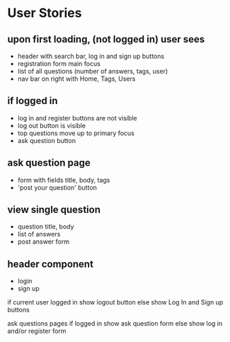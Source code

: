 # User Stories

## upon first loading, (not logged in) user sees

- header with search bar, log in and sign up buttons
- registration form main focus
- list of all questions (number of answers, tags, user)
- nav bar on right with Home, Tags, Users

## if logged in

- log in and register buttons are not visible
- log out button is visible
- top questions move up to primary focus
- ask question button

## ask question page

- form with fields title, body, tags
- 'post your question' button

## view single question

- question title, body
- list of answers
- post answer form

## header component

- login
- sign up

if current user logged in show logout button
else show Log In and Sign up buttons

ask questions pages
if logged in show ask question form
else show log in and/or register form
